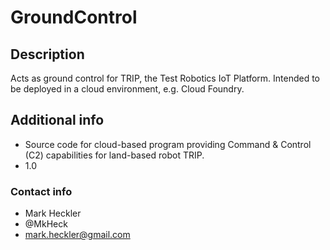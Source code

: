 # GroundControl

## Description

Acts as ground control for TRIP, the Test Robotics IoT Platform. Intended to be deployed in a cloud environment, e.g. Cloud Foundry.

## Additional info

* Source code for cloud-based program providing Command & Control (C2) capabilities for land-based robot TRIP.
* 1.0

### Contact info ###

* Mark Heckler
* @MkHeck
* mark.heckler@gmail.com

